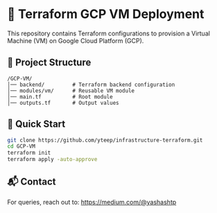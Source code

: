 # 🚀 Terraform GCP VM Deployment

This repository contains Terraform configurations to provision a Virtual Machine (VM) on Google Cloud Platform (GCP).

## 📂 Project Structure
```
/GCP-VM/
│── backend/         # Terraform backend configuration
│── modules/vm/      # Reusable VM module
│── main.tf          # Root module
│── outputs.tf       # Output values
```

## 🚀 Quick Start
```bash
git clone https://github.com/yteep/infrastructure-terraform.git
cd GCP-VM
terraform init
terraform apply -auto-approve
```

## 📬 Contact
For queries, reach out to: https://medium.com/@yashashtp 

